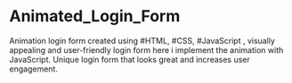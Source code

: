 # Animated_Login_Form
 Animation login form created using #HTML, #CSS, #JavaScript , visually appealing and user-friendly login form here i implement the animation with JavaScript. Unique login form that looks great and increases user engagement.
